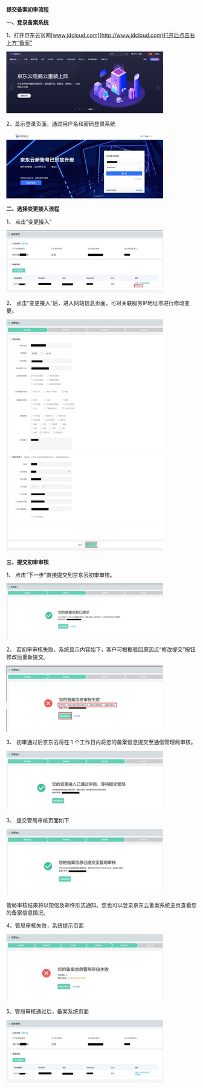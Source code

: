 **提交备案初审流程**

**一、登录备案系统**

1、打开京东云官网[www.jdcloud.com](http://www.jdcloud.com)打开后点击右上方“备案”

![img](https://github.com/jdcloudcom/cn/blob/joytaobao-beian-20200117/image/ICP-License-Service/Change-access-cn-1.jpg)

2、显示登录页面，通过用户名和密码登录系统

![img](https://github.com/jdcloudcom/cn/blob/joytaobao-beian-20200117/image/ICP-License-Service/Change-access-cn-2.jpg)

**二、选择变更接入流程**

1、 点击“变更接入”

![img](https://github.com/jdcloudcom/cn/blob/joytaobao-beian-20200117/image/ICP-License-Service/Change-access-cn-3.jpg)

2、 点击“变更接入”后，进入网站信息页面，可对关联服务IP地址项进行修改变更。

![img](https://github.com/jdcloudcom/cn/blob/joytaobao-beian-20200117/image/ICP-License-Service/Change-access-cn-4.jpg)

**三、提交初审审核**

1、 点击“下一步”直接提交到京东云初审审核。

![img](https://github.com/jdcloudcom/cn/blob/joytaobao-beian-20200117/image/ICP-License-Service/Change-access-cn-5.jpg)

2、 若初审审核失败，系统显示内容如下，客户可根据驳回原因点“修改提交”按钮修改后重新提交。

![img](https://github.com/jdcloudcom/cn/blob/joytaobao-beian-20200117/image/ICP-License-Service/Change-access-cn-6.jpg)

3、  初审通过后京东云将在 1 个工作日内将您的备案信息提交至通信管理局审核。

![img](https://github.com/jdcloudcom/cn/blob/joytaobao-beian-20200117/image/ICP-License-Service/Change-access-cn-7.jpg)

3、 提交管局审核页面如下

![img](https://github.com/jdcloudcom/cn/blob/joytaobao-beian-20200117/image/ICP-License-Service/Change-access-cn-8.jpg)

管局审核结果将以短信及邮件形式通知。您也可以登录京东云备案系统主页查看您的备案信息情况。

4、管局审核失败，系统提示页面

![img](https://github.com/jdcloudcom/cn/blob/joytaobao-beian-20200117/image/ICP-License-Service/Change-access-cn-9.jpg)

5、管局审核通过后，备案系统页面

![img](https://github.com/jdcloudcom/cn/blob/joytaobao-beian-20200117/image/ICP-License-Service/Change-access-cn-10.jpg)